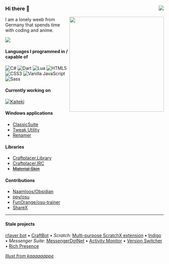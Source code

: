 ### Hi there :cherry_blossom: <a src="https://craftplacer.github.io"><img align="right" src="https://img.shields.io/badge/-website-f06292"/></a>

<img align="right" src="https://64.media.tumblr.com/852f699f70812e6b34c27009e65ea04b/tumblr_pe28dktMRe1rpl3pxo2_1280.jpg" width=300>

I am a lonely weeb from Germany that spends time with coding and anime.

<img src="https://github-readme-stats.vercel.app/api?username=Craftplacer&show_icons=true&theme=dracula&hide=stars&bg_color=22272e&title_color=f48fb1&icon_color=f48fb1&border_color=444c56&text_color=ADBAC7">


#### Languages I programmed in / capable of

![C#](https://img.shields.io/badge/-C%23-239120?logo=c-sharp) ![Dart](https://img.shields.io/badge/-Dart-0175C2?logo=dart)  ![Lua](https://img.shields.io/badge/-Lua-2C2D72?logo=lua) ![HTML5](https://img.shields.io/badge/-HTML5-E34F26?logo=html5&logoColor=white) ![CSS3](https://img.shields.io/badge/-CSS3-1572B6?logo=css3&logoColor=white) ![Vanilla JavaScript](https://img.shields.io/badge/-Vanilla_JavaScript-F7DF1E?logo=javascript&logoColor=black) ![Sass](https://img.shields.io/badge/-Sass-CC6699?logo=sass&logoColor=white) 

#### Currently working on
[![Kaiteki](https://github-readme-stats.vercel.app/api/pin/?username=Craftplacer&repo=kaiteki&show_icons=true&theme=dracula&hide=stars&bg_color=22272e&title_color=f48fb1&icon_color=f48fb1&border_color=444c56&text_color=ADBAC7)](https://github.com/Craftplacer/kaiteki)

#### Windows applications

- [ClassicSuite](https://github.com/Craftplacer/ClassicSuite)
- [Tweak Utility](https://github.com/Craftplacer/TweakUtility)
- [Renamer](https://github.com/Craftplacer/Renamer)

#### Libraries

- [Craftplacer.Library](https://github.com/Craftplacer/Library)
- [Craftplacer.IRC](https://github.com/Craftplacer/IRC)
- ~~[Material Skin](https://github.com/Craftplacer/MaterialSkin)~~

#### Contributions

- [Naamloos/Obsidian](https://github.com/Naamloos/Obsidian)
- [ppy/osu](https://github.com/ppy/osu)
- [FunOrange/osu-trainer](https://github.com/FunOrange/osu-trainer)
- [ShareX](https://github.com/ShareX/ShareX)

---

#### Stale projects
[r/layer bot](https://github.com/Craftplacer/r-layer-Bot) • [CraftBot](https://github.com/Craftplacer/CraftBot) • *Scratch:* [Multi-purpose ScratchX extension](https://github.com/Craftplacer/ScratchExtension) • [Indigo](https://github.com/Craftplacer/Indigo) • *Messenger Suite:* [MessengerDotNet](https://github.com/Craftplacer/MessengerDotNet) • [Activity Monitor](https://github.com/Craftplacer/MessengerActivityMonitor) • [Version Switcher](https://github.com/Craftplacer/MessengerVersionSwitcher) • [Rich Presence](https://github.com/Craftplacer/MessengerRichPresence)

[*Illust from kaaaaaappe*](https://kaaaaaappe.tumblr.com/post/177404633458)
